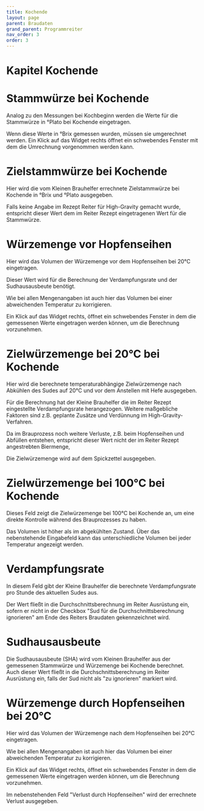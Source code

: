 ```yaml
---
title: Kochende
layout: page
parent: Braudaten
grand_parent: Programmreiter
nav_order: 3
order: 3
---
```


# Kapitel Kochende

# Stammwürze bei Kochende

Analog zu den Messungen bei Kochbeginn werden die Werte für die
Stammwürze in °Plato bei Kochende eingetragen.

Wenn diese Werte in °Brix gemessen wurden, müssen sie umgerechnet
werden. Ein Klick auf das Widget rechts öffnet ein schwebendes Fenster
mit dem die Umrechnung vorgenommen werden kann.

# Zielstammwürze bei Kochende

Hier wird die vom Kleinen Brauhelfer errechnete Zielstammwürze bei
Kochende in °Brix und °Plato ausgegeben.

Falls keine Angabe im Rezept Reiter für High-Gravity gemacht wurde,
entspricht dieser Wert dem im Reiter Rezept eingetragenen Wert für die
Stammwürze.

# Würzemenge vor Hopfenseihen

Hier wird das Volumen der Würzemenge vor dem Hopfenseihen bei 20°C
eingetragen.

Dieser Wert wird für die Berechnung der Verdampfungsrate und der
Sudhausausbeute benötigt.

Wie bei allen Mengenangaben ist auch hier das Volumen bei einer
abweichenden Temperatur zu korrigieren.

Ein Klick auf das Widget rechts, öffnet ein schwebendes Fenster in dem
die gemessenen Werte eingetragen werden können, um die Berechnung
vorzunehmen.

# Zielwürzemenge bei 20°C bei Kochende

Hier wird die berechnete temperaturabhängige Zielwürzemenge nach
Abkühlen des Sudes auf 20°C und vor dem Anstellen mit Hefe ausgegeben.

Für die Berechnung hat der Kleine Brauhelfer die im Reiter Rezept
eingestellte Verdampfungsrate herangezogen. Weitere maßgebliche Faktoren
sind z.B. geplante Zusätze und Verdünnung im High-Gravity-Verfahren.

Da im Brauprozess noch weitere Verluste, z.B. beim Hopfenseihen und
Abfüllen entstehen, entspricht dieser Wert nicht der im Reiter Rezept
angestrebten Biermenge,

Die Zielwürzemenge wird auf dem Spickzettel ausgegeben.

# Zielwürzemenge bei 100°C bei Kochende

Dieses Feld zeigt die Zielwürzemenge bei 100°C bei Kochende an, um eine
direkte Kontrolle während des Brauprozesses zu haben.

Das Volumen ist höher als im abgekühlten Zustand. Über das nebenstehende
Eingabefeld kann das unterschiedliche Volumen bei jeder Temperatur
angezeigt werden.

# Verdampfungsrate

In diesem Feld gibt der Kleine Brauhelfer die berechnete
Verdampfungsrate pro Stunde des aktuellen Sudes aus.

Der Wert fließt in die Durchschnittsberechnung im Reiter Ausrüstung ein,
sofern er nicht in der Checkbox "Sud für die Durchschnittsberechnung
ignorieren" am Ende des Reiters Braudaten gekennzeichnet wird.

# Sudhausausbeute

Die Sudhausausbeute (SHA) wird vom Kleinen Brauhelfer aus der gemessenen
Stammwürze und Würzemenge bei Kochende berechnet. Auch dieser Wert
fließt in die Durchschnittsberechnung im Reiter Ausrüstung ein, falls
der Sud nicht als "zu ignorieren" markiert wird.

# Würzemenge durch Hopfenseihen bei 20°C

Hier wird das Volumen der Würzemenge nach dem Hopfenseihen bei 20°C
eingetragen.

Wie bei allen Mengenangaben ist auch hier das Volumen bei einer
abweichenden Temperatur zu korrigieren.

Ein Klick auf das Widget rechts, öffnet ein schwebendes Fenster in dem
die gemessenen Werte eingetragen werden können, um die Berechnung
vorzunehmen.

Im nebenstehenden Feld "Verlust durch Hopfenseihen" wird der errechnete
Verlust ausgegeben.
